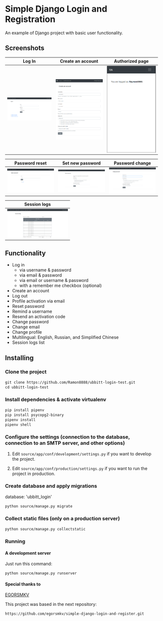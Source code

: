# Simple Django Login and Registration

An example of Django project with basic user functionality.

## Screenshots

| Log In | Create an account | Authorized page |
| -------|--------------|-----------------|
| <img src="./screenshots/login.png" width="200"> | <img src="./screenshots/create_an_account.png" width="200"> | <img src="./screenshots/authorized_page.png" width="200"> |

| Password reset | Set new password | Password change |
| ---------------|------------------|-----------------|
| <img src="./screenshots/password_reset.png" width="200"> | <img src="./screenshots/set_new_password.png" width="200"> | <img src="./screenshots/password_change.png" width="200"> |

| Session logs |
| ---------------|
| <img src="./screenshots/session_logs.png" width="200"> |

## Functionality

- Log in
    - via username & password
    - via email & password
    - via email or username & password
    - with a remember me checkbox (optional)
- Create an account
- Log out
- Profile activation via email
- Reset password
- Remind a username
- Resend an activation code
- Change password
- Change email
- Change profile
- Multilingual: English, Russian, and Simplified Chinese
- Session logs list


## Installing

### Clone the project

```
git clone https://github.com/Ramon8888/ubbitt-login-test.git
cd ubbitt-login-test
```

### Install dependencies & activate virtualenv

```
pip install pipenv
pip install psycopg2-binary
pipenv install
pipenv shell
```

### Configure the settings (connection to the database, connection to an SMTP server, and other options)

1. Edit `source/app/conf/development/settings.py` if you want to develop the project.

2. Edit `source/app/conf/production/settings.py` if you want to run the project in production.

### Create database and apply migrations

database: 'ubbitt_login'

```
python source/manage.py migrate
```

### Collect static files (only on a production server)

```
python source/manage.py collectstatic
```

### Running

#### A development server

Just run this command:

```
python source/manage.py runserver
```

#### Special thanks to 

<a href="https://github.com/egorsmkv/simple-django-login-and-register">EGORSMKV</a>

This project was based in the next repository:

```
https://github.com/egorsmkv/simple-django-login-and-register.git
```